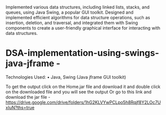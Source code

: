 
Implemented various data structures, including linked lists, stacks, and queues, using Java Swing, a popular GUI toolkit. Designed and implemented efficient algorithms for data structure operations, such as insertion, deletion, and traversal, and integrated them with Swing components to create a user-friendly graphical interface for interacting with data structures.
# DSA-implementation-using-swings-java-jframe -
 

Technologies Used:
•	Java, Swing (Java jframe GUI toolkit)

To get the output click on the Home.jar file and download it and double click on the downloaded file and you will see the output
Or go to this link and download the jar file - https://drive.google.com/drive/folders/1hG2KLVYwPCLpo5h8Rqjf8Y2LOc7UxIuN?ths=true
